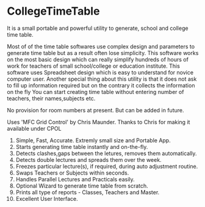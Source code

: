 # CollegeTimeTable
It is a small portable and powerful utility to generate, school and college time table.

Most of of the time table softwares use complex design and parameters to generate time table but as a result often lose simplicity. This software works on the most basic design which can really simplify hundreds of hours of work for teachers of small school/college or education institute. This software uses Spreadsheet design which is easy to understand for novice computer user. 
Another special thing about this utility is that it does not ask to fill up information required but on the contrary it collects the information on the fly
You can start creating time table without entering number of teachers, their names,subjects etc.

No provision for room numbers at present. But can be added in future.

Uses 'MFC Grid Control' by Chris Maunder. Thanks to Chris for making it available under CPOL

1. Simple, Fast, Accurate. Extremly small size and Portable App.
2. Starts generating time table instantly and on-the-fly.
3. Detects clashes,gaps between the letures, removes them automatically.
4. Detects double lectures and spreads them over the week.
5. Freezes particular lecture(s), if required, during auto adjustment routine.
6. Swaps Teachers or Subjects within seconds.
7. Handles Parallel Lectures and Practicals easily.
8. Optional Wizard to generate time table from scratch.
9. Prints all type of reports - Classes, Teachers and Master.
10. Excellent User Interface.

